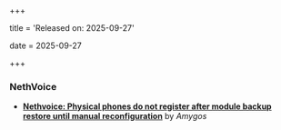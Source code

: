 +++

title = 'Released on: 2025-09-27'

date = 2025-09-27

+++

### NethVoice

- **[Nethvoice: Physical phones do not register after module backup restore until manual reconfiguration](https://github.com/NethServer/dev/issues/7657)** by *Amygos*

